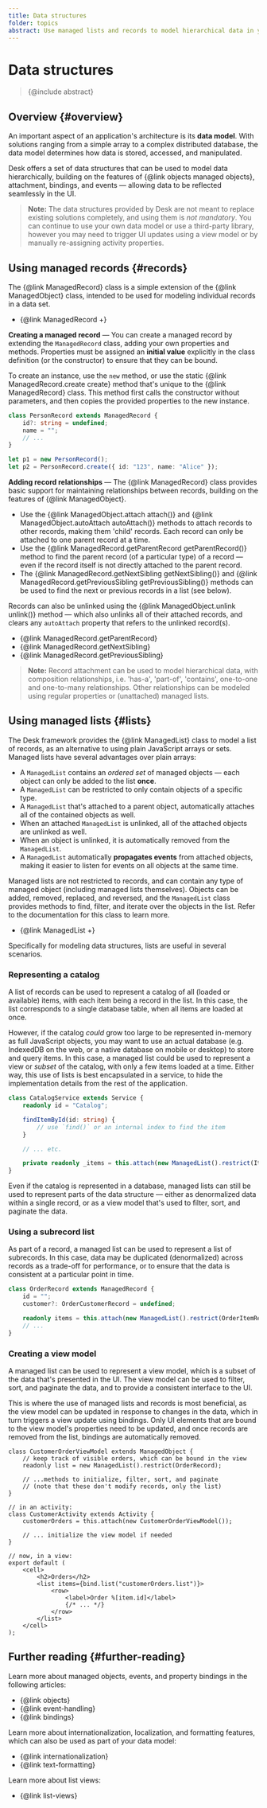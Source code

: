 ```yaml
---
title: Data structures
folder: topics
abstract: Use managed lists and records to model hierarchical data in your application.
---
```


# Data structures

> {@include abstract}

## Overview {#overview}

An important aspect of an application's architecture is its **data model**. With solutions ranging from a simple array to a complex distributed database, the data model determines how data is stored, accessed, and manipulated.

Desk offers a set of data structures that can be used to model data hierarchically, building on the features of {@link objects managed objects}, attachment, bindings, and events — allowing data to be reflected seamlessly in the UI.

> **Note:** The data structures provided by Desk are not meant to replace existing solutions completely, and using them is _not mandatory_. You can continue to use your own data model or use a third-party library, however you may need to trigger UI updates using a view model or by manually re-assigning activity properties.

## Using managed records {#records}

The {@link ManagedRecord} class is a simple extension of the {@link ManagedObject} class, intended to be used for modeling individual records in a data set.

- {@link ManagedRecord +}

**Creating a managed record** — You can create a managed record by extending the `ManagedRecord` class, adding your own properties and methods. Properties must be assigned an **initial value** explicitly in the class definition (or the constructor) to ensure that they can be bound.

To create an instance, use the `new` method, or use the static {@link ManagedRecord.create create} method that's unique to the {@link ManagedRecord} class. This method first calls the constructor without parameters, and then copies the provided properties to the new instance.

```ts
class PersonRecord extends ManagedRecord {
	id?: string = undefined;
	name = "";
	// ...
}

let p1 = new PersonRecord();
let p2 = PersonRecord.create({ id: "123", name: "Alice" });
```

**Adding record relationships** — The {@link ManagedRecord} class provides basic support for maintaining relationships between records, building on the features of {@link ManagedObject}.

- Use the {@link ManagedObject.attach attach()} and {@link ManagedObject.autoAttach autoAttach()} methods to attach records to other records, making them 'child' records. Each record can only be attached to one parent record at a time.
- Use the {@link ManagedRecord.getParentRecord getParentRecord()} method to find the parent record (of a particular type) of a record — even if the record itself is not directly attached to the parent record.
- The {@link ManagedRecord.getNextSibling getNextSibling()} and {@link ManagedRecord.getPreviousSibling getPreviousSibling()} methods can be used to find the next or previous records in a list (see below).

Records can also be unlinked using the {@link ManagedObject.unlink unlink()} method — which also unlinks all of their attached records, and clears any `autoAttach` property that refers to the unlinked record(s).

- {@link ManagedRecord.getParentRecord}
- {@link ManagedRecord.getNextSibling}
- {@link ManagedRecord.getPreviousSibling}

> **Note:** Record attachment can be used to model hierarchical data, with composition relationships, i.e. 'has-a', 'part-of', 'contains', one-to-one and one-to-many relationships. Other relationships can be modeled using regular properties or (unattached) managed lists.

## Using managed lists {#lists}

The Desk framework provides the {@link ManagedList} class to model a list of records, as an alternative to using plain JavaScript arrays or sets. Managed lists have several advantages over plain arrays:

- A `ManagedList` contains an _ordered set_ of managed objects — each object can only be added to the list **once**.
- A `ManagedList` can be restricted to only contain objects of a specific type.
- A `ManagedList` that's attached to a parent object, automatically attaches all of the contained objects as well.
- When an attached `ManagedList` is unlinked, all of the attached objects are unlinked as well.
- When an object is unlinked, it is automatically removed from the `ManagedList`.
- A `ManagedList` automatically **propagates events** from attached objects, making it easier to listen for events on all objects at the same time.

Managed lists are not restricted to records, and can contain any type of managed object (including managed lists themselves). Objects can be added, removed, replaced, and reversed, and the `ManagedList` class provides methods to find, filter, and iterate over the objects in the list. Refer to the documentation for this class to learn more.

- {@link ManagedList +}

Specifically for modeling data structures, lists are useful in several scenarios.

### Representing a catalog

A list of records can be used to represent a catalog of all (loaded or available) items, with each item being a record in the list. In this case, the list corresponds to a single database table, when all items are loaded at once.

However, if the catalog _could_ grow too large to be represented in-memory as full JavaScript objects, you may want to use an actual database (e.g. IndexedDB on the web, or a native database on mobile or desktop) to store and query items. In this case, a managed list could be used to represent a view or _subset_ of the catalog, with only a few items loaded at a time. Either way, this use of lists is best encapsulated in a service, to hide the implementation details from the rest of the application.

```ts
class CatalogService extends Service {
	readonly id = "Catalog";

	findItemById(id: string) {
		// use `find()` or an internal index to find the item
	}

	// ... etc.

	private readonly _items = this.attach(new ManagedList().restrict(ItemRecord));
}
```

Even if the catalog is represented in a database, managed lists can still be used to represent parts of the data structure — either as denormalized data within a single record, or as a view model that's used to filter, sort, and paginate the data.

### Using a subrecord list

As part of a record, a managed list can be used to represent a list of subrecords. In this case, data may be duplicated (denormalized) across records as a trade-off for performance, or to ensure that the data is consistent at a particular point in time.

```ts
class OrderRecord extends ManagedRecord {
	id = "";
	customer?: OrderCustomerRecord = undefined;

	readonly items = this.attach(new ManagedList().restrict(OrderItemRecord));
	// ...
}
```

### Creating a view model

A managed list can be used to represent a view model, which is a subset of the data that's presented in the UI. The view model can be used to filter, sort, and paginate the data, and to provide a consistent interface to the UI.

This is where the use of managed lists and records is most beneficial, as the view model can be updated in response to changes in the data, which in turn triggers a view update using bindings. Only UI elements that are bound to the view model's properties need to be updated, and once records are removed from the list, bindings are automatically removed.

```tsx
class CustomerOrderViewModel extends ManagedObject {
	// keep track of visible orders, which can be bound in the view
	readonly list = new ManagedList().restrict(OrderRecord);

	// ...methods to initialize, filter, sort, and paginate
	// (note that these don't modify records, only the list)
}

// in an activity:
class CustomerActivity extends Activity {
	customerOrders = this.attach(new CustomerOrderViewModel());

	// ... initialize the view model if needed
}

// now, in a view:
export default (
	<cell>
		<h2>Orders</h2>
		<list items={bind.list("customerOrders.list")}>
			<row>
				<label>Order %[item.id]</label>
				{/* ... */}
			</row>
		</list>
	</cell>
);
```

## Further reading {#further-reading}

Learn more about managed objects, events, and property bindings in the following articles:

- {@link objects}
- {@link event-handling}
- {@link bindings}

Learn more about internationalization, localization, and formatting features, which can also be used as part of your data model:

- {@link internationalization}
- {@link text-formatting}

Learn more about list views:

- {@link list-views}
